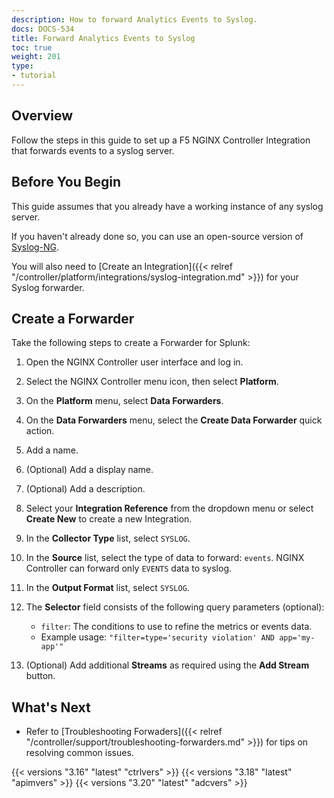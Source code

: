 ```yaml
---
description: How to forward Analytics Events to Syslog.
docs: DOCS-534
title: Forward Analytics Events to Syslog
toc: true
weight: 201
type:
- tutorial
---
```


## Overview

Follow the steps in this guide to set up a F5 NGINX Controller Integration that forwards events to a syslog server.

## Before You Begin

This guide assumes that you already have a working instance of any syslog server.

If you haven't already done so, you can use an open-source version of [Syslog-NG](https://www.syslog-ng.com/products/open-source-log-management/).

You will also need to [Create an Integration]({{< relref "/controller/platform/integrations/syslog-integration.md" >}}) for your Syslog forwarder.

## Create a Forwarder

Take the following steps to create a Forwarder for Splunk:

1. Open the NGINX Controller user interface and log in.
1. Select the NGINX Controller menu icon, then select **Platform**.
1. On the **Platform** menu, select **Data Forwarders**.
1. On the **Data Forwarders** menu, select the **Create Data Forwarder** quick action.
1. Add a name.
1. (Optional) Add a display name.
1. (Optional) Add a description.
1. Select your **Integration Reference** from the dropdown menu or select **Create New** to create a new Integration.
1. In the **Collector Type** list, select `SYSLOG`.
1. In the **Source** list, select the type of data to forward: `events`. NGINX Controller can forward only `EVENTS` data to syslog.
1. In the **Output Format** list, select `SYSLOG`.
1. The **Selector** field consists of the following query parameters (optional):

   - `filter`: The conditions to use to refine the metrics or events data.
   - Example usage: `"filter=type='security violation' AND app='my-app'"`

1. (Optional) Add additional **Streams** as required using the **Add Stream** button.

## What's Next

- Refer to [Troubleshooting Forwaders]({{< relref "/controller/support/troubleshooting-forwarders.md" >}}) for tips on resolving common issues.

{{< versions "3.16" "latest" "ctrlvers" >}}
{{< versions "3.18" "latest" "apimvers" >}}
{{< versions "3.20" "latest" "adcvers" >}}
